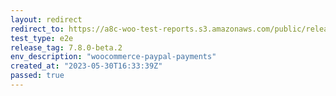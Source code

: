 ```yaml
---
layout: redirect
redirect_to: https://a8c-woo-test-reports.s3.amazonaws.com/public/release/7.8.0-beta.2/woocommerce-paypal-payments/e2e/index.html
test_type: e2e
release_tag: 7.8.0-beta.2
env_description: "woocommerce-paypal-payments"
created_at: "2023-05-30T16:33:39Z"
passed: true
---
```


